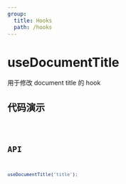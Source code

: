 ```yaml
---
group:
  title: Hooks
  path: /hooks
---
```


# useDocumentTitle

用于修改 document title 的 hook

## 代码演示

<code src="./demo/demo1.tsx" />

## API

```javascript
useDocumentTitle('title');
```
